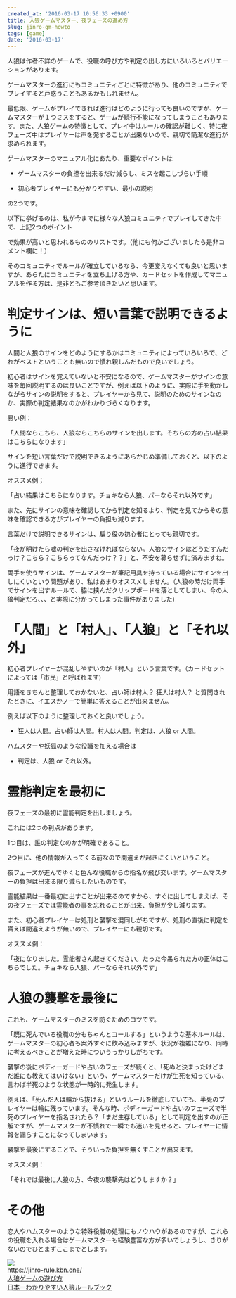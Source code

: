 ```yaml
---
created_at: '2016-03-17 10:56:33 +0900'
title: 人狼ゲームマスター、夜フェーズの進め方
slug: jinro-gm-howto
tags: [game]
date: '2016-03-17'
---
```


人狼は作者不詳のゲームで、役職の呼び方や判定の出し方にいろいろとバリエーションがあります。

ゲームマスターの進行にもコミュニティごとに特徴があり、他のコミュニティでプレイすると戸惑うこともあるかもしれません。

最低限、ゲームがプレイできれば進行はどのように行っても良いのですが、ゲームマスターが１つミスをすると、ゲームが続行不能になってしまうこともあります。また、人狼ゲームの特徴として、プレイ中はルールの確認が難しく、特に夜フェーズ中はプレイヤーは声を発することが出来ないので、親切で簡潔な進行が求められます。

ゲームマスターのマニュアル化にあたり、重要なポイントは

- ゲームマスターの負担を出来るだけ減らし、ミスを起こしづらい手順

- 初心者プレイヤーにも分かりやすい、最小の説明

の2つです。

以下に挙げるのは、私が今までに様々な人狼コミュニティでプレイしてきた中で、上記2つのポイント

で効果が高いと思われるもののリストです。（他にも何かございましたら是非コメント欄に！）

そのコミュニティでルールが確立しているなら、今更変えなくても良いと思いますが、あらたにコミュニティを立ち上げる方や、カードセットを作成してマニュアルを作る方は、是非ともご参考頂きたいと思います。

# 判定サインは、短い言葉で説明できるように

人間と人狼のサインをどのようにするかはコミュニティによっていろいろで、どれがベストということも無いので慣れ親しんだもので良いでしょう。

初心者はサインを覚えていないと不安になるので、ゲームマスターがサインの意味を毎回説明するのは良いことですが、例えば以下のように、実際に手を動かしながらサインの説明をすると、プレイヤーから見て、説明のためのサインなのか、実際の判定結果なのかがわかりづらくなります。

悪い例：

「人間ならこちら、人狼ならこちらのサインを出します。そちらの方の占い結果はこちらになります」

サインを短い言葉だけで説明できるようにあらかじめ準備しておくと、以下のように進行できます。

オススメ例；

「占い結果はこちらになります。チョキなら人狼、パーならそれ以外です」

また、先にサインの意味を確認してから判定を知るより、判定を見てからその意味を確認できる方がプレイヤーの負担も減ります。

言葉だけで説明できるサインは、騙り役の初心者にとっても親切です。

「夜が明けたら嘘の判定を出さなければならない。人狼のサインはどうだすんだっけ？こちら？こちらってなんだっけ？？」と、不安を募らせずに済みますね。

両手を使うサインは、ゲームマスターが筆記用具を持っている場合にサインを出しにくいという問題があり、私はあまりオススメしません。（人狼の時だけ両手でサインを出すルールで、脇に挟んだクリップボードを落としてしまい、今の人狼判定だろ、、、と実際に分かってしまった事件がありました)

# 「人間」と「村人」、「人狼」と「それ以外」

初心者プレイヤーが混乱しやすいのが「村人」という言葉です。（カードセットによっては「市民」と呼ばれます)

用語をきちんと整理しておかないと、占い師は村人？ 狂人は村人？ と質問されたときに、イエスかノーで簡単に答えることが出来ません。

例えば以下のように整理しておくと良いでしょう。

- 狂人は人間。占い師は人間。村人は人間。判定は、人狼 or 人間。

ハムスターや妖狐のような役職を加える場合は

- 判定は、人狼 or それ以外。

# 霊能判定を最初に

夜フェーズの最初に霊能判定を出しましょう。

これには2つの利点があります。

1つ目は、誰の判定なのかが明確であること。

2つ目に、他の情報が入ってくる前なので間違えが起きにくいということ。

夜フェーズが進んでゆくと色んな役職からの指名が飛び交います。ゲームマスターの負担は出来る限り減らしたいものです。

霊能結果は一番最初に出すことが出来るのですから、すぐに出してしまえば、その夜フェーズでは霊能者の事を忘れることが出来、負担が少し減ります。

また、初心者プレイヤーは処刑と襲撃を混同しがちですが、処刑の直後に判定を貰えば間違えようが無いので、プレイヤーにも親切です。

オススメ例：

「夜になりました。霊能者さん起きてください。たった今吊られた方の正体はこちらでした。チョキなら人狼、パーならそれ以外です」

# 人狼の襲撃を最後に

これも、ゲームマスターのミスを防ぐためのコツです。

「既に死んでいる役職の分もちゃんとコールする」というような基本ルールは、ゲームマスターの初心者も案外すぐに飲み込みますが、状況が複雑になり、同時に考えるべきことが増えた時についうっかりしがちです。

襲撃の後にボディーガードや占いのフェーズが続くと、「死ぬと決まったけどまだ誰にも教えてはいけない」という、ゲームマスターだけが生死を知っている、言わば半死のような状態が一時的に発生します。

例えば、「死んだ人は輪から抜ける」というルールを徹底していても、半死のプレイヤーは輪に残っています。そんな時、ボディーガードや占いのフェーズで半死のプレイヤーを指名されたら？「まだ生存している」として判定を出すのが正解ですが、ゲームマスターが不慣れで一瞬でも迷いを見せると、プレイヤーに情報を漏らすことになってしまいます。

襲撃を最後にすることで、そういった負担を無くすことが出来ます。

オススメ例：

「それでは最後に人狼の方、今夜の襲撃先はどうしますか？」

# その他

恋人やハムスターのような特殊役職の処理にもノウハウがあるのですが、これらの役職を入れる場合はゲームマスターも経験豊富な方が多いでしょうし、きりがないのでひとまずここまでとします。



<a class="og-card" href="https://jinro-rule.kbn.one/">
  <img src="https://www.gitbook.com/cdn-cgi/image/width=36,dpr=2,height=36,fit=contain,format=auto/https%3A%2F%2F2204109251-files.gitbook.io%2F~%2Ffiles%2Fv0%2Fb%2Fgitbook-legacy-files%2Fo%2Fspaces%252F-LBWqMLzoTokpDCdI-Nw%252Favatar.png%3Fgeneration%3D1526034546476060%26alt%3Dmedia">
  <div>
    <div>https://jinro-rule.kbn.one/</div>
    <div class="og-title">人狼ゲームの遊び方</div>
    <div>日本一わかりやすい人狼ルールブック</div>
  </div>
</a>
